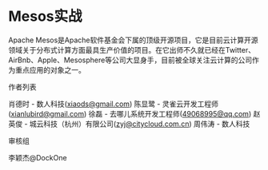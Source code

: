 Mesos实战
=======

Apache Mesos是Apache软件基金会下属的顶级开源项目，它是目前云计算开源领域关于分布式计算方面最具生产价值的项目。在它出师不久就已经在Twitter、AirBnb、Apple、Mesosphere等公司大显身手，目前被全球关注云计算的公司作为重点应用的对象之一。


作者列表

肖德时 - 数人科技(xiaods@gmail.com)
陈显鹭 - 灵雀云开发工程师(xianlubird@gmail.com)
徐磊 - 去哪儿系统开发工程师(49068995@qq.com)
赵英俊 - 城云科技（杭州）有限公司(zyj@citycloud.com.cn)
周伟涛 - 数人科技



审核组

李颖杰@DockOne

